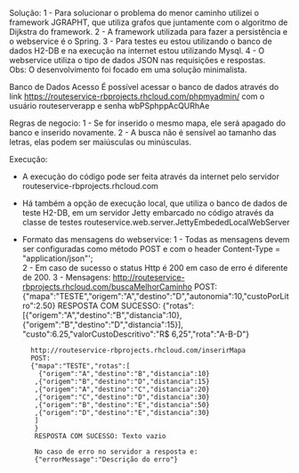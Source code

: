 Solução:
   1 - Para solucionar o problema do menor caminho 
   utilizei o framework JGRAPHT, que utiliza grafos
   que juntamente com o algoritmo de Dijkstra do framework. 
   2 - A framework utilizada para fazer a persistência e o webservice
   é o Spring.
   3 - Para testes eu estou utilizando o banco de dados H2-DB 
   e na execução na internet estou utilizando Mysql. 
   4 - O webservice utiliza o tipo de dados JSON nas requisições e respostas.    
   Obs: O desenvolvimento foi focado em uma solução minimalista.   

Banco de Dados Acesso
      É  possível acessar o banco de dados através do link
    https://routeservice-rbprojects.rhcloud.com/phpmyadmin/
    com o usuário routeserverapp e senha wbPSphppAcQURhAe
      
   
Regras de negocio:
  1 - Se for inserido o mesmo mapa, ele será apagado do banco e inserido novamente.
  2 - A busca não é sensível ao tamanho das letras, elas podem ser maiúsculas ou minúsculas.

  
  
Execução:  
   - A execução do código pode ser feita através da internet  pelo servidor routeservice-rbprojects.rhcloud.com
   - Há também a opção de execução local, que utiliza o banco de dados de teste H2-DB, em um servidor Jetty embarcado no código
     através da classe de testes routeservice.web.server.JettyEmbededLocalWebServer   
   - Formato das mensagens do webservice:
       1 - Todas as mensagens devem ser configuradas como método POST e  com o header Content-Type = "application/json"';      
       2 - Em caso de sucesso o status Http é 200 em caso de erro é diferente de 200.
       3 - Mensagens:
	       http://routeservice-rbprojects.rhcloud.com/buscaMelhorCaminho
		   POST: 
		   {"mapa":"TESTE","origem":"A","destino":"D","autonomia":10,"custoPorLitro":2.50}
		   RESPOSTA COM SUCESSO:
		  {"rotas":[{"origem":"A","destino":"B","distancia":10},
		  {"origem":"B","destino":"D","distancia":15}],
		  "custo":6.25,"valorCustoDescritivo":"R$ 6,25","rota":"A-B-D"}
		   
		   http://routeservice-rbprojects.rhcloud.com/inserirMapa
		   POST: 
		   {"mapa":"TESTE","rotas":[
			 {"origem":"A","destino":"B","distancia":10}
			,{"origem":"B","destino":"D","distancia":15}
			,{"origem":"A","destino":"C","distancia":20}
			,{"origem":"C","destino":"D","distancia":30}
			,{"origem":"B","destino":"E","distancia":50}
			,{"origem":"D","destino":"E","distancia":30}
			]
			}
			RESPOSTA COM SUCESSO: Texto vazio
			
			No caso de erro no servidor a resposta e:
			{"errorMessage":"Descrição do erro"}

  
